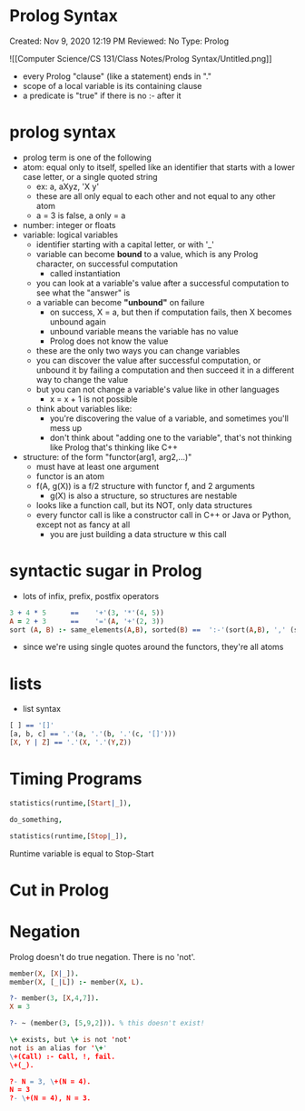 # Prolog Syntax

Created: Nov 9, 2020 12:19 PM
Reviewed: No
Type: Prolog

![[Computer Science/CS 131/Class Notes/Prolog Syntax/Untitled.png]]

- every Prolog "clause" (like a statement) ends in "."
- scope of a local variable is its containing clause
- a predicate is "true" if there is no :- after it

# prolog syntax

- prolog term is one of the following
- atom: equal only to itself, spelled like an identifier that starts with a lower case letter, or a single quoted string
    - ex: a, aXyz, 'X y'
    - these are all only equal to each other and not equal to any other atom
    - a = 3 is false, a only = a
- number: integer or floats
- variable: logical variables
    - identifier starting with a capital letter, or with '_'
    - variable can become **bound** to a value, which is any Prolog character, on successful computation
        - called instantiation
    - you can look at a variable's value after a successful computation to see what the "answer" is
    - a variable can become **"unbound"** on failure
        - on success, X = a, but then if computation fails, then X becomes unbound again
        - unbound variable means the variable has no value
        - Prolog does not know the value
    - these are the only two ways you can change variables
    - you can discover the value after successful computation, or unbound it by failing a computation and then succeed it in a different way to change the value
    - but you can not change a variable's value like in other languages
        - x = x + 1 is not possible
    - think about variables like:
        - you're discovering the value of a variable, and sometimes you'll mess up
        - don't think about "adding one to the variable", that's not thinking like Prolog that's thinking like C++
- structure: of the form "functor(arg1, arg2,...)"
    - must have at least one argument
    - functor is an atom
    - f(A, g(X)) is a f/2 structure with functor f, and 2 arguments
        - g(X) is also a structure, so structures are nestable
    - looks like a function call, but its NOT, only data structures
    - every functor call is like a constructor call in C++ or Java or Python, except not as fancy at all
        - you are just building a data structure w this call

# syntactic sugar in Prolog

- lots of infix, prefix, postfix operators

```prolog
3 + 4 * 5      ==    '+'(3, '*'(4, 5))
A = 2 + 3      ==    '='(A, '+'(2, 3))
sort (A, B) :- same_elements(A,B), sorted(B) ==  ':-'(sort(A,B), ',' (same_elements(A,B), sorted(B))
```

- since we're using single quotes around the functors, they're all atoms

# lists

- list syntax

```prolog
[ ] == '[]'
[a, b, c] == '.'(a, '.'(b, '.'(c, '[]')))
[X, Y | Z] == '.'(X, '.'(Y,Z))
```

# Timing Programs

```prolog
statistics(runtime,[Start|_]),

do_something,

statistics(runtime,[Stop|_]),
```

Runtime variable is equal to Stop-Start

# Cut in Prolog

# Negation

Prolog doesn't do true negation. There is no 'not'.

```prolog
member(X, [X|_]).
member(X, [_|L]) :- member(X, L).

?- member(3, [X,4,7]).
X = 3

?- ~ (member(3, [5,9,2])). % this doesn't exist!

\+ exists, but \+ is not 'not'
not is an alias for '\+'
\+(Call) :- Call, !, fail.
\+(_).

?- N = 3, \+(N = 4).
N = 3
?- \+(N = 4), N = 3.

```